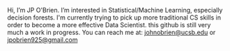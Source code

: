 Hi, I’m JP O'Brien.
I’m interested in Statistical/Machine Learning, especially decision forests.
I'm currently trying to pick up more traditional CS skills in order to become a more effective Data Scientist. 
this github is still very much a work in progress.
You can reach me at: johnobrien@ucsb.edu or jpobrien925@gmail.com

<!---
j-p-obrien/j-p-obrien is a ✨ special ✨ repository because its `README.md` (this file) appears on your GitHub profile.
You can click the Preview link to take a look at your changes.
--->
